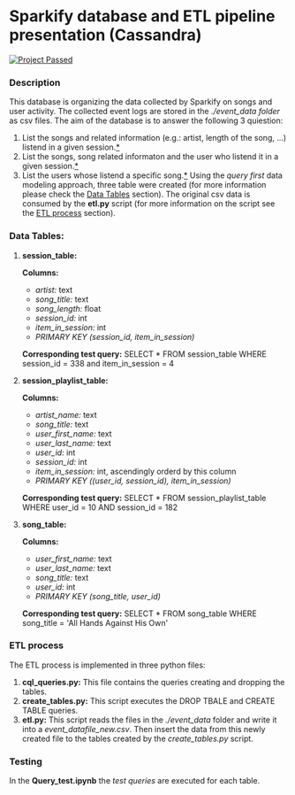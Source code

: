 # Sparkify database and ETL pipeline presentation (Cassandra)
[![Project Passed](https://img.shields.io/badge/project-passed-success.svg)](https://img.shields.io/badge/project-passed-success.svg)

### Description
This database is organizing the data collected by Sparkify on songs and user activity. The collected event logs are stored in the *./event_data folder* as csv files. The aim of the database is to answer the following 3 quiestion:
1. List the songs and related information (e.g.: artist, length of the song, ...) listend in a given session.[*](#session_table:)
2. List the  songs, song related informaton and the user who listend it in a given session.[*](#session_playlist_table:)
3. List the users whose listend a specific song.[*](song_table:)
Using the *query first* data modeling approach, three table were created (for more information please check the [Data Tables](#data-tables) section). The original csv data is consumed by the **etl.py** script (for more information on the script see the [ETL process](#etl-process) section).

### Data Tables:
1. **session_table:**

    **Columns:**
    - *artist:* text
    - *song_title:* text
    - *song_length:* float
    - *session_id:* int
    - *item_in_session:* int
    - *PRIMARY KEY (session_id, item_in_session)*
    
    **Corresponding test query:**
    SELECT * FROM session_table WHERE session_id = 338 and item_in_session = 4
      
2. **session_playlist_table:** 

     **Columns:**
     - *artist_name:* text
     - *song_title:* text
     - *user_first_name:* text
     - *user_last_name:* text
     - *user_id:* int
     - *session_id:* int
     - *item_in_session:* int, ascendingly orderd by this column
     - *PRIMARY KEY ((user_id, session_id), item_in_session)*
                                                  
    **Corresponding test query:**
    SELECT * FROM session_playlist_table WHERE user_id = 10 AND session_id = 182

3. **song_table:**

     **Columns:**
     - *user_first_name:* text
     - *user_last_name:* text
     - *song_title:* text
     - *user_id:* int
     - *PRIMARY KEY (song_title, user_id)*
    
    **Corresponding test query:**
    SELECT * FROM song_table WHERE song_title = 'All Hands Against His Own'

    
### ETL process

The ETL process is implemented in three python files:
1. **cql_queries.py:** This file contains the queries creating and dropping the tables.
2. **create_tables.py:** This script executes the DROP TBALE and CREATE TABLE queries.
3. **etl.py:** This script reads the files in the *./event_data* folder and write it into a *event_datafile_new.csv*. Then insert the data from this newly created file to the tables created by the *create_tables.py* script.

### Testing
In the **Query_test.ipynb** the *test queries* are executed for each table.